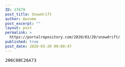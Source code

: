 ```yaml
---
ID: 17679
post_title: Snowdrift
author: Awsome
post_excerpt: ""
layout: post
permalink: >
  https://portalrepository.com/2020/03/20/snowdrift/
published: true
post_date: 2020-03-20 00:00:47
---
```

<pre>206C08C26A73</pre>